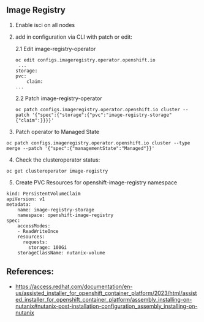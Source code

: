 ## Image Registry 
1. Enable isci on all nodes

2. add in configuration via CLI with patch or edit:

    2.1 Edit image-registry-operator
    ```
    oc edit configs.imageregistry.operator.openshift.io
     ...
    storage:
    pvc:
        claim: 
    ...
    ```
    2.2 Patch image-registry-operator
    ```
    oc patch configs.imageregistry.operator.openshift.io cluster --patch '{"spec":{"storage":{"pvc":"image-registry-storage"{"claim":}}}}'
    ```
3. Patch operator to Managed State
```
oc patch configs.imageregistry.operator.openshift.io cluster --type merge --patch '{"spec":{"managementState":"Managed"}}'
```
4.  Check the clusteroperator status:
```
oc get clusteroperator image-registry
```
5. Create PVC Resources for openshift-image-registry namespace
```
kind: PersistentVolumeClaim
apiVersion: v1
metadata:
    name: image-registry-storage
    namespace: openshift-image-registry
spec:
    accessModes:
    - ReadWriteOnce
    resources:
      requests:
        storage: 100Gi
    storageClassName: nutanix-volume
```

## References:
- https://access.redhat.com/documentation/en-us/assisted_installer_for_openshift_container_platform/2023/html/assisted_installer_for_openshift_container_platform/assembly_installing-on-nutanix#nutanix-post-installation-configuration_assembly_installing-on-nutanix